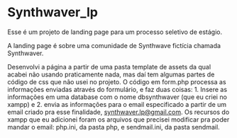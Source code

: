 # Synthwaver_lp
Esse é um projeto de landing page para um processo seletivo de estágio.

A landing page é sobre uma comunidade de Synthwave fictícia chamada Synthwaver.

Desenvolvi a página a partir de uma pasta template de assets da qual acabei não usando praticamente nada, mas daí tem algumas partes de código de css que não usei no projeto. O código em form.php processa as informações enviadas através do formulário, e faz duas coisas: 1. Insere as informações em uma database com o nome dbsynthwaver (que eu criei no xampp) e 2. envia as informações para o email especificado a partir de um email criado pra esse finalidade, synthwaver.lp@gmail.com. Os recursos do xampp que eu adicionei foram os arquivos que precisei modificar pra poder mandar o email: php.ini, da pasta php, e sendmail.ini, da pasta sendmail. 
